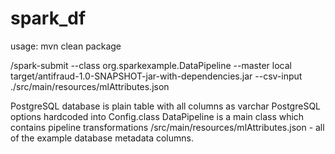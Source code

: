 # spark_df

usage: 
mvn clean package

/spark-submit --class org.sparkexample.DataPipeline 
--master local target/antifraud-1.0-SNAPSHOT-jar-with-dependencies.jar 
--csv-input ./src/main/resources/mlAttributes.json

PostgreSQL database is plain table with all columns as varchar
PostgreSQL options hardcoded into Config.class 
DataPipeline is a main class which contains pipeline transformations
/src/main/resources/mlAttributes.json - all of the example database metadata columns. 
